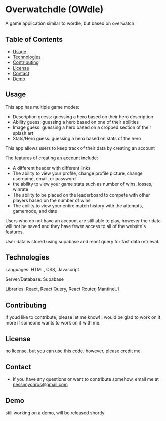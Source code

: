 # Overwatchdle (OWdle)

A game application similar to wordle, but based on overwatch

## Table of Contents

- [Usage](#usage)
- [Technologies](#technologies)
- [Contributing](#contributing)
- [License](#license)
- [Contact](#contact)
- [Demo](#demo)

## Usage

This app has multiple game modes:
- Description guess: guessing a hero based on their hero description
- Ability guess: guessing a hero based on one of their abilities
- Image guess: guessing a hero based on a cropped section of their splash art
- Stats/Hero guess: guessing a hero based on stats of the hero

This app allows users to keep track of their data by creating an account

The features of creating an account include:
- A different header with different links
- The ability to view your profile, change profile picture, change username, email, or password
- the ability to view your game stats such as number of wins, losses, winrate
- The ability to be placed on the leaderboard to compete with other players based on the number of wins
- The ability to view your entire match history with the attempts, gamemode, and date

Users who do not have an account are still able to play, however their data will not be saved and they have fewer access to all of the website's features.

User data is stored using supabase and react query for fast data retrieval.

## Technologies

Languages: HTML, CSS, Javascript

Server/Database: Supabase

Libraries: React, React Query, React Router, MantineUI

## Contributing

If youd like to contribute, please let me know! I would be glad to work on it more if someone wants to work on it with me.

## License

no license, but you can use this code, however, please credit me

## Contact

- If you have any questions or want to contribute somehow, email me at nessimyohros@gmail.com

## Demo

still working on a demo, will be released shortly

